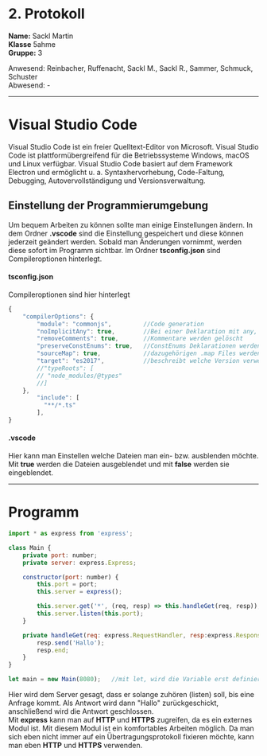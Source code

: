 # 2. Protokoll  
**Name:** Sackl Martin  
**Klasse** 5ahme  
**Gruppe:** 3  

Anwesend: Reinbacher, Ruffenacht, Sackl M., Sackl R., Sammer, Schmuck, Schuster   
Abwesend: -  
*******************************************************************************************************************************************  
# Visual Studio Code  
Visual Studio Code ist ein freier Quelltext-Editor von Microsoft. Visual Studio Code ist plattformübergreifend für die Betriebssysteme Windows, macOS und Linux verfügbar. Visual Studio Code basiert auf dem Framework Electron und ermöglicht u. a. Syntaxhervorhebung, Code-Faltung, Debugging, Autovervollständigung und Versionsverwaltung.  

## Einstellung der Programmierumgebung  
Um bequem Arbeiten zu können sollte man einige Einstellungen ändern. In dem Ordner **.vscode** sind die Einstellung gespeichert und diese können jederzeit geändert werden. Sobald man Änderungen vornimmt, werden diese sofort im Programm sichtbar. Im Ordner **tsconfig.json** sind Compileroptionen hinterlegt.  

####  tsconfig.json  
Compileroptionen sind hier hinterlegt  
```javascript  
{  
    "compilerOptions": {    
        "module": "commonjs",         //Code generation  
        "noImplicitAny": true,        //Bei einer Deklaration mit any, erzeugt es einen Error  
        "removeComments": true,       //Kommentare werden gelöscht  
        "preserveConstEnums": true,   //ConstEnums Deklarationen werden nicht gelöscht  
        "sourceMap": true,            //dazugehörigen .map Files werden generiert  
        "target": "es2017",           //beschreibt welche Version verwendet wird  
        //"typeRoots": [  
        // "node_modules/@types"  
        //]  
    },  
        "include": [  
          "**/*.ts"  
        ],  
}   
```  

#### .vscode  
Hier kann man Einstellen welche Dateien man ein- bzw. ausblenden möchte. Mit **true** werden die Dateien ausgeblendet und mit **false** werden sie eingeblendet.  
******************************************************************************************  
# Programm  
```javascript  
import * as express from 'express';  

class Main {  
    private port: number;  
    private server: express.Express;  

    constructor(port: number) {  
        this.port = port;  
        this.server = express();  

        this.server.get('*', (req, resp) => this.handleGet(req, resp));  
        this.server.listen(this.port);  
    }  

    private handleGet(req: express.RequestHandler, resp:express.Response) {  
        resp.send('Hallo');  
        resp.end;  
    }  
}  

let main = new Main(8080);   //mit let, wird die Variable erst definiert, wenn man diese Zeile abarbeitet  
```  
Hier wird dem Server gesagt, dass er solange zuhören (listen) soll, bis eine Anfrage kommt. Als Antwort wird dann "Hallo" zurückgeschickt, anschließend wird die Antwort geschlossen.  
Mit **express** kann man auf **HTTP** und **HTTPS** zugreifen, da es ein externes Modul ist. Mit diesem Modul ist ein komfortables Arbeiten möglich. Da man sich eben nicht immer auf ein Übertragungsprotokoll fixieren möchte, kann man eben **HTTP** und **HTTPS** verwenden.  
